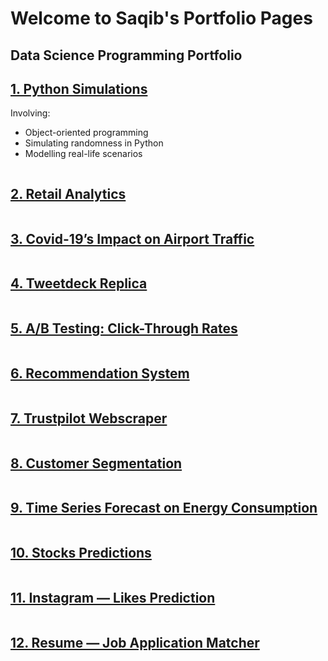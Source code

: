 # Welcome to Saqib's Portfolio Pages
## Data Science Programming Portfolio
## [1. Python Simulations]() 
Involving:
* Object-oriented programming
* Simulating randomness in Python
* Modelling real-life scenarios

![]()


## [2. Retail Analytics]() 
![]()


## [3. Covid-19’s Impact on Airport Traffic]() 
![]()
## [4. Tweetdeck Replica]() 
![]()
## [5. A/B Testing: Click-Through Rates]() 
![]()
## [6. Recommendation System]() 
![]()
## [7. Trustpilot Webscraper]() 
![]()
## [8. Customer Segmentation]() 
![]()
## [9. Time Series Forecast on Energy Consumption]() 
![]()
## [10. Stocks Predictions]() 
![]()
## [11. Instagram — Likes Prediction]() 
![]()
## [12. Resume — Job Application Matcher]() 
![]()
